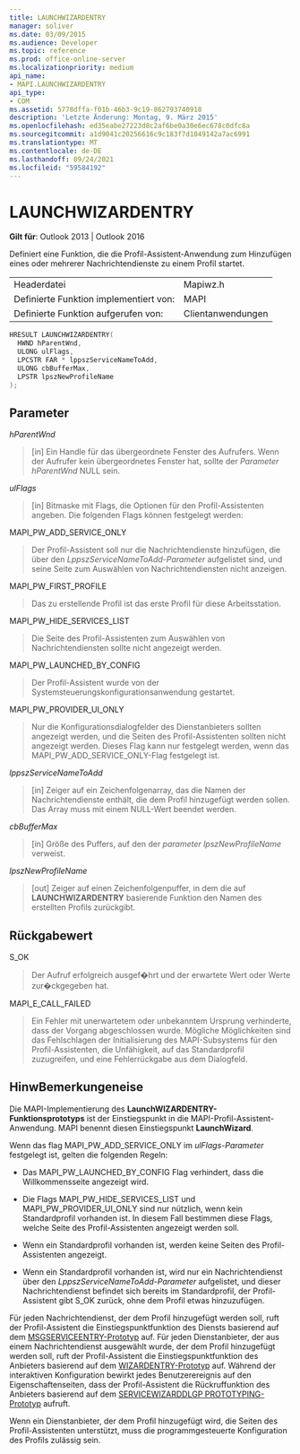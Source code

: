 ```yaml
---
title: LAUNCHWIZARDENTRY
manager: soliver
ms.date: 03/09/2015
ms.audience: Developer
ms.topic: reference
ms.prod: office-online-server
ms.localizationpriority: medium
api_name:
- MAPI.LAUNCHWIZARDENTRY
api_type:
- COM
ms.assetid: 5778dffa-f01b-46b3-9c19-862793740918
description: 'Letzte Änderung: Montag, 9. März 2015'
ms.openlocfilehash: ed35eabe27223d8c2af6be0a30e6ec678c0dfc8a
ms.sourcegitcommit: a1d9041c20256616c9c183f7d1049142a7ac6991
ms.translationtype: MT
ms.contentlocale: de-DE
ms.lasthandoff: 09/24/2021
ms.locfileid: "59584192"
---
```

# <a name="launchwizardentry"></a>LAUNCHWIZARDENTRY

  
  
**Gilt für**: Outlook 2013 | Outlook 2016 
  
Definiert eine Funktion, die die Profil-Assistent-Anwendung zum Hinzufügen eines oder mehrerer Nachrichtendienste zu einem Profil startet. 
  
|||
|:-----|:-----|
|Headerdatei  <br/> |Mapiwz.h  <br/> |
|Definierte Funktion implementiert von:  <br/> |MAPI  <br/> |
|Definierte Funktion aufgerufen von:  <br/> |Clientanwendungen  <br/> |
   
```cpp
HRESULT LAUNCHWIZARDENTRY(
  HWND hParentWnd,
  ULONG ulFlags,
  LPCSTR FAR * lppszServiceNameToAdd,
  ULONG cbBufferMax,
  LPSTR lpszNewProfileName
);
```

## <a name="parameters"></a>Parameter

 _hParentWnd_
  
> [in] Ein Handle für das übergeordnete Fenster des Aufrufers. Wenn der Aufrufer kein übergeordnetes Fenster hat, sollte der  _Parameter hParentWnd_ NULL sein. 
    
 _ulFlags_
  
> [in] Bitmaske mit Flags, die Optionen für den Profil-Assistenten angeben. Die folgenden Flags können festgelegt werden:
    
MAPI_PW_ADD_SERVICE_ONLY 
  
> Der Profil-Assistent soll nur die Nachrichtendienste hinzufügen, die über den  _LppszServiceNameToAdd-Parameter_ aufgelistet sind, und seine Seite zum Auswählen von Nachrichtendiensten nicht anzeigen. 
    
MAPI_PW_FIRST_PROFILE 
  
> Das zu erstellende Profil ist das erste Profil für diese Arbeitsstation. 
    
MAPI_PW_HIDE_SERVICES_LIST 
  
> Die Seite des Profil-Assistenten zum Auswählen von Nachrichtendiensten sollte nicht angezeigt werden. 
    
MAPI_PW_LAUNCHED_BY_CONFIG 
  
> Der Profil-Assistent wurde von der Systemsteuerungskonfigurationsanwendung gestartet. 
    
MAPI_PW_PROVIDER_UI_ONLY 
  
> Nur die Konfigurationsdialogfelder des Dienstanbieters sollten angezeigt werden, und die Seiten des Profil-Assistenten sollten nicht angezeigt werden. Dieses Flag kann nur festgelegt werden, wenn das MAPI_PW_ADD_SERVICE_ONLY-Flag festgelegt ist. 
    
 _lppszServiceNameToAdd_
  
> [in] Zeiger auf ein Zeichenfolgenarray, das die Namen der Nachrichtendienste enthält, die dem Profil hinzugefügt werden sollen. Das Array muss mit einem NULL-Wert beendet werden. 
    
 _cbBufferMax_
  
> [in] Größe des Puffers, auf den der  _parameter lpszNewProfileName_ verweist. 
    
 _lpszNewProfileName_
  
> [out] Zeiger auf einen Zeichenfolgenpuffer, in dem die auf **LAUNCHWIZARDENTRY** basierende Funktion den Namen des erstellten Profils zurückgibt. 
    
## <a name="return-value"></a>Rückgabewert

S_OK 
  
> Der Aufruf erfolgreich ausgef�hrt und der erwartete Wert oder Werte zur�ckgegeben hat. 
    
MAPI_E_CALL_FAILED 
  
> Ein Fehler mit unerwartetem oder unbekanntem Ursprung verhinderte, dass der Vorgang abgeschlossen wurde. Mögliche Möglichkeiten sind das Fehlschlagen der Initialisierung des MAPI-Subsystems für den Profil-Assistenten, die Unfähigkeit, auf das Standardprofil zuzugreifen, und eine Fehlerrückgabe aus dem Dialogfeld.
    
## <a name="remarks"></a>HinwBemerkungeneise

Die MAPI-Implementierung des **LaunchWIZARDENTRY-Funktionsprototyps** ist der Einstiegspunkt in die MAPI-Profil-Assistent-Anwendung. MAPI benennt diesen Einstiegspunkt **LaunchWizard**. 
  
Wenn das flag MAPI_PW_ADD_SERVICE_ONLY im  _ulFlags-Parameter_ festgelegt ist, gelten die folgenden Regeln: 
  
- Das MAPI_PW_LAUNCHED_BY_CONFIG Flag verhindert, dass die Willkommensseite angezeigt wird. 
    
- Die Flags MAPI_PW_HIDE_SERVICES_LIST und MAPI_PW_PROVIDER_UI_ONLY sind nur nützlich, wenn kein Standardprofil vorhanden ist. In diesem Fall bestimmen diese Flags, welche Seite des Profil-Assistenten angezeigt werden soll. 
    
- Wenn ein Standardprofil vorhanden ist, werden keine Seiten des Profil-Assistenten angezeigt. 
    
- Wenn ein Standardprofil vorhanden ist, wird nur ein Nachrichtendienst über den  _LppszServiceNameToAdd-Parameter_ aufgelistet, und dieser Nachrichtendienst befindet sich bereits im Standardprofil, der Profil-Assistent gibt S_OK zurück, ohne dem Profil etwas hinzuzufügen. 
    
Für jeden Nachrichtendienst, der dem Profil hinzugefügt werden soll, ruft der Profil-Assistent die Einstiegspunktfunktion des Diensts basierend auf dem [MSGSERVICEENTRY-Prototyp](msgserviceentry.md) auf. Für jeden Dienstanbieter, der aus einem Nachrichtendienst ausgewählt wurde, der dem Profil hinzugefügt werden soll, ruft der Profil-Assistent die Einstiegspunktfunktion des Anbieters basierend auf dem [WIZARDENTRY-Prototyp](wizardentry.md) auf. Während der interaktiven Konfiguration bewirkt jedes Benutzerereignis auf den Eigenschaftenseiten, dass der Profil-Assistent die Rückruffunktion des Anbieters basierend auf dem [SERVICEWIZARDDLGP PROTOTYPING-Prototyp](servicewizarddlgproc.md) aufruft. 
  
Wenn ein Dienstanbieter, der dem Profil hinzugefügt wird, die Seiten des Profil-Assistenten unterstützt, muss die programmgesteuerte Konfiguration des Profils zulässig sein.
  

